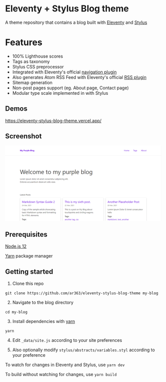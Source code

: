 # Eleventy + Stylus Blog theme

A theme repository that contains a blog built with [Eleventy](https://github.com/11ty/eleventy) and [Stylus](https://stylus-lang.com/)

# Features
 - 100% Lighthouse scores
 - Tags as taxonomy
 - Stylus CSS preprocessor
 - Integrated with Eleventy's official [navigation plugin](https://www.11ty.dev/docs/plugins/navigation/)
 - Also generates Atom RSS Feed with Eleventy's official [RSS plugin](https://www.11ty.dev/docs/plugins/rss/)
 - Sitemap generation
 - Non-post pages support (eg. About page, Contact page)
 - Modular type scale implemented in with Stylus

## Demos

https://eleventy-stylus-blog-theme.vercel.app/

## Screenshot

![website homepage screenshot](screenshot.png?raw=true)

## Prerequisites
[Node.js 12](https://nodejs.org/download/release/latest-v12.x/)

[Yarn](https://yarnpkg.com/) package manager


## Getting started

1. Clone this repo
```
git clone https://github.com/ar363/eleventy-stylus-blog-theme my-blog
```

2. Navigate to the blog directory
```
cd my-blog
```

3. Install dependencies with [yarn](https://yarnpkg.com/)
```
yarn
```
4. Edit `_data/site.js` according to your site preferences

5. Also optionally modify `stylus/abstracts/variables.styl` according to your preference

To watch for changes in Eleventy and Stylus, use `yarn dev`

To build without watching for changes, use `yarn build`
